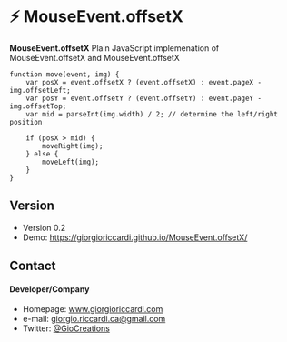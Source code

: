 :zap: MouseEvent.offsetX
======
**MouseEvent.offsetX** Plain JavaScript implemenation of MouseEvent.offsetX and MouseEvent.offsetX

```
function move(event, img) {
    var posX = event.offsetX ? (event.offsetX) : event.pageX - img.offsetLeft;
    var posY = event.offsetY ? (event.offsetY) : event.pageY - img.offsetTop;
    var mid = parseInt(img.width) / 2; // determine the left/right position

    if (posX > mid) {
        moveRight(img);
    } else {
        moveLeft(img);
    }
}
```
## Version 
* Version 0.2
* Demo: https://giorgioriccardi.github.io/MouseEvent.offsetX/

## Contact
#### Developer/Company
* Homepage: www.giorgioriccardi.com
* e-mail: giorgio.riccardi.ca@gmail.com
* Twitter: [@GioCreations](https://twitter.com/GioCreations "GioCreations on twitter")
